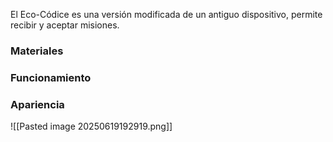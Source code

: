 El Eco-Códice es una versión modificada de un antiguo dispositivo, permite recibir y aceptar misiones.
### Materiales
### Funcionamiento
### Apariencia

![[Pasted image 20250619192919.png]]